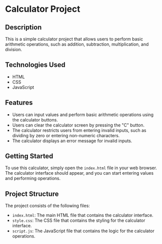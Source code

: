 # Calculator Project

## Description

This is a simple calculator project that allows users to perform basic arithmetic operations, such as addition, subtraction, multiplication, and division.

## Technologies Used

- HTML
- CSS
- JavaScript

## Features

- Users can input values and perform basic arithmetic operations using the calculator buttons.
- Users can clear the calculator screen by pressing the "C" button.
- The calculator restricts users from entering invalid inputs, such as dividing by zero or entering non-numeric characters.
- The calculator displays an error message for invalid inputs.

## Getting Started

To use this calculator, simply open the `index.html` file in your web browser. The calculator interface should appear, and you can start entering values and performing operations.

## Project Structure

The project consists of the following files:

- `index.html`: The main HTML file that contains the calculator interface.
- `style.css`: The CSS file that contains the styling for the calculator interface.
- `script.js`: The JavaScript file that contains the logic for the calculator operations.
